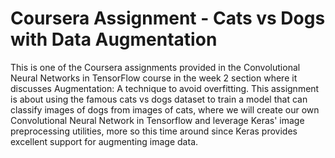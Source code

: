 # Coursera Assignment - Cats vs Dogs with Data Augmentation

This is one of the Coursera assignments provided in the Convolutional Neural Networks in TensorFlow course in the week 2 section where it discusses Augmentation: A technique to avoid overfitting. This assignment is about using the famous cats vs dogs dataset to train a model that can classify images of dogs from images of cats, where we will create our own Convolutional Neural Network in Tensorflow and leverage Keras' image preprocessing utilities, more so this time around since Keras provides excellent support for augmenting image data.
